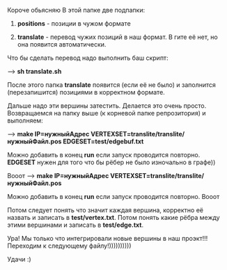 Короче обьясняю
В этой папке две подпапки:

1) __positions__ - позиции в чужом формате

2) __translate__ - перевод чужих позиций в наш формат. В гите её нет, но она появится автоматически.

Что бы сделать перевод надо выполнить баш скрипт:

--> __sh translate.sh__

После этого папка __translate__ появится (если её не было) и заполнится (перезапишится) позициями в корректном формате.

Дальше надо эти вершины затестить. Делается это очень просто.
Возвращаемся на папку выше (к корневой папке репрозитория) и выполняем:

--> __make IP=нужныйАдрес VERTEXSET=translite/translite/нужныйФайл.pos EDGESET=test/edgebuf.txt__

Можно добавить в конец __run__ если запуск проводится повторно. __EDGESET__ нужен для того что бы рёбер не было изночально в графе))

Вооот
--> __make IP=нужныйАдрес VERTEXSET=translite/translite/нужныйФайл.pos__

Можно добавить в конец __run__ если запуск проводится повторно. Вооот

Потом следует понять что значит каждая вершина, корректно её назвать и записать в __test/vertex.txt__. Потом понять какие рёбра между этими вершинами и записать в __test/edge.txt__.

Ура! Мы только что интегрировали новые вершины в наш проэкт!!! Переходим к следующему файлу!))))))))))

Удачи :)
